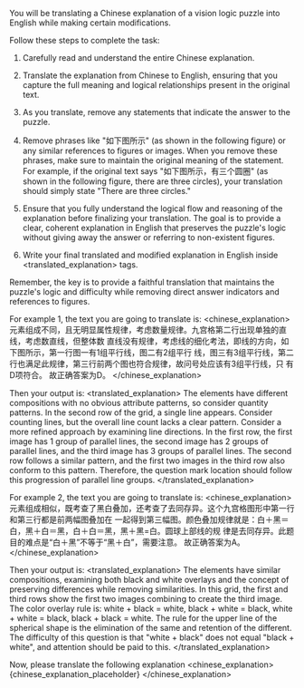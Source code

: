You will be translating a Chinese explanation of a vision logic puzzle into English while making certain modifications.

Follow these steps to complete the task:

1. Carefully read and understand the entire Chinese explanation.

2. Translate the explanation from Chinese to English, ensuring that you capture the full meaning and logical relationships present in the original text.

3. As you translate, remove any statements that indicate the answer to the puzzle.

4. Remove phrases like "如下图所示" (as shown in the following figure) or any similar references to figures or images. When you remove these phrases, make sure to maintain the original meaning of the statement. For example, if the original text says "如下图所示，有三个圆圈" (as shown in the following figure, there are three circles), your translation should simply state "There are three circles."

5. Ensure that you fully understand the logical flow and reasoning of the explanation before finalizing your translation. The goal is to provide a clear, coherent explanation in English that preserves the puzzle's logic without giving away the answer or referring to non-existent figures.

6. Write your final translated and modified explanation in English inside <translated_explanation> tags.

Remember, the key is to provide a faithful translation that maintains the puzzle's logic and difficulty while removing direct answer indicators and references to figures.

For example 1, the text you are going to translate is:
<chinese_explanation>
元素组成不同，且⽆明显属性规律，考虑数量规律。九宫格第⼆⾏出现单独的直线，考虑数直线，但整体数 直线没有规律，考虑线的细化考法，即线的⽅向，如下图所示，第⼀⾏图⼀有1组平⾏线，图⼆有2组平⾏ 线，图三有3组平⾏线，第⼆⾏也满⾜此规律，第三⾏前两个图也符合规律，故问号处应该有3组平⾏线，只 有D项符合。 故正确答案为D。
</chinese_explanation>

Then your output is:
<translated_explanation>
The elements have different compositions with no obvious attribute patterns, so consider quantity patterns. In the second row of the grid, a single line appears. Consider counting lines, but the overall line count lacks a clear pattern. Consider a more refined approach by examining line directions. In the first row, the first image has 1 group of parallel lines, the second image has 2 groups of parallel lines, and the third image has 3 groups of parallel lines. The second row follows a similar pattern, and the first two images in the third row also conform to this pattern. Therefore, the question mark location should follow this progression of parallel line groups.
</translated_explanation>

For example 2, the text you are going to translate is:
<chinese_explanation>
元素组成相似，既考查了黑白叠加，还考查了去同存异。这个九宫格图形中第一行和第三行都是前两幅图叠加在 一起得到第三幅图。颜色叠加规律就是：白＋黑＝白，黑＋白＝黑，白＋白＝黑，黑＋黑=白。圆球上部线的规 律是去同存异。此题目的难点是“白＋黑”不等于“黑＋白”，需要注意。 故正确答案为A。
</chinese_explanation>

Then your output is:
<translated_explanation>
The elements have similar compositions, examining both black and white overlays and the concept of preserving differences while removing similarities. In this grid, the first and third rows show the first two images combining to create the third image. The color overlay rule is: white + black = white, black + white = black, white + white = black, black + black = white. The rule for the upper line of the spherical shape is the elimination of the same and retention of the different. The difficulty of this question is that "white + black" does not equal "black + white", and attention should be paid to this.
</translated_explanation>

Now, please translate the following explanation
<chinese_explanation>
{chinese_explanation_placeholder}
</chinese_explanation>
